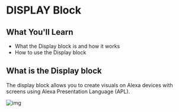 # DISPLAY Block

## What You'll Learn

- What the Display block is and how it works
- How to use the Display block



## What is the Display block


The display block allows you to create visuals on Alexa devices with screens using Alexa Presentation Language (APL).


![img](https://i.imgur.com/YpaaB6w.png)

